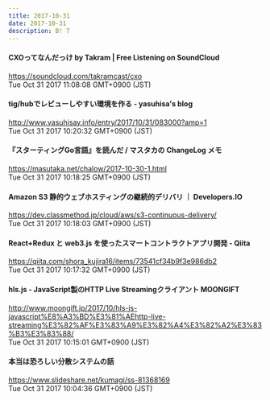 ```yaml
---
title: 2017-10-31
date: 2017-10-31
description: B! 7
---
```


#### CXOってなんだっけ by Takram | Free Listening on SoundCloud
https://soundcloud.com/takramcast/cxo<br>
Tue Oct 31 2017 11:08:08 GMT+0900 (JST)<br>


#### tig/hubでレビューしやすい環境を作る - yasuhisa's blog
http://www.yasuhisay.info/entry/2017/10/31/083000?amp=1<br>
Tue Oct 31 2017 10:20:32 GMT+0900 (JST)<br>


#### 『スターティングGo言語』を読んだ / マスタカの ChangeLog メモ
https://masutaka.net/chalow/2017-10-30-1.html<br>
Tue Oct 31 2017 10:18:25 GMT+0900 (JST)<br>


#### Amazon S3 静的ウェブホスティングの継続的デリバリ ｜ Developers.IO
https://dev.classmethod.jp/cloud/aws/s3-continuous-delivery/<br>
Tue Oct 31 2017 10:18:03 GMT+0900 (JST)<br>


#### React+Redux と web3.js を使ったスマートコントラクトアプリ開発 - Qiita
https://qiita.com/shora_kujira16/items/73541cf34b9f3e986db2<br>
Tue Oct 31 2017 10:17:32 GMT+0900 (JST)<br>


#### hls.js - JavaScript製のHTTP Live Streamingクライアント MOONGIFT
http://www.moongift.jp/2017/10/hls-js-javascript%E8%A3%BD%E3%81%AEhttp-live-streaming%E3%82%AF%E3%83%A9%E3%82%A4%E3%82%A2%E3%83%B3%E3%83%88/<br>
Tue Oct 31 2017 10:15:01 GMT+0900 (JST)<br>


#### 本当は恐ろしい分散システムの話
https://www.slideshare.net/kumagi/ss-81368169<br>
Tue Oct 31 2017 10:04:36 GMT+0900 (JST)<br>


